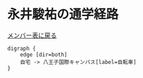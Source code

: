 # 永井駿祐の通学経路

[メンバー表に戻る](member.md#メンバー表)

```graphviz
digraph {
    edge [dir=both]
    自宅 -> 八王子国際キャンパス[label=自転車]    
}
```
